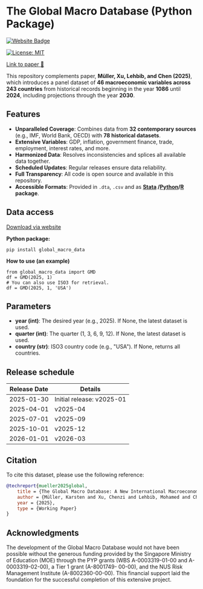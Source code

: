 # The Global Macro Database (Python Package)
<a href="https://www.globalmacrodata.com" target="_blank" rel="noopener noreferrer">
    <img src="https://img.shields.io/badge/Website-Visit-blue?style=flat&logo=google-chrome" alt="Website Badge">
</a>

[![License: MIT](https://img.shields.io/badge/License-MIT-yellow.svg)](LICENSE)

[Link to paper 📄](https://www.globalmacrodata.com/research-paper.html)



This repository complements paper, **Müller, Xu, Lehbib, and Chen (2025)**, which introduces a panel dataset of **46 macroeconomic variables across 243 countries** from historical records beginning in the year **1086** until **2024**, including projections through the year **2030**.




## Features

- **Unparalleled Coverage**: Combines data from **32 contemporary sources** (e.g., IMF, World Bank, OECD) with **78 historical datasets**.
- **Extensive Variables**: GDP, inflation, government finance, trade, employment, interest rates, and more.
- **Harmonized Data**: Resolves inconsistencies and splices all available data together.
- **Scheduled Updates**: Regular releases ensure data reliability.
- **Full Transparency**: All code is open source and available in this repository.
- **Accessible Formats**: Provided in `.dta`, `.csv` and as **<a href="https://github.com/KMueller-Lab/Global-Macro-Database" target="_blank" rel="noopener noreferrer">Stata</a>
/<a href="https://github.com/Yangbo-Wang/global_macro_data_python" target="_blank" rel="noopener noreferrer">Python</a>/<a href="https://github.com/Yangbo-Wang/global_macro_data_R" target="_blank" rel="noopener noreferrer">R</a> package**.

## Data access

<a href="https://www.globalmacrodata.com/data.html" target="_blank" rel="noopener noreferrer">Download via website</a>

**Python package:**
```
pip install global_macro_data
```

**How to use (an example)**
```
from global_macro_data import GMD
df = GMD(2025, 1)
# You can also use ISO3 for retrieval.
df = GMD(2025, 1, 'USA')
```

## Parameters
- **year (int)**: The desired year (e.g., 2025). If None, the latest dataset is used.
- **quarter (int)**: The quarter (1, 3, 6, 9, 12). If None, the latest dataset is used.
- **country (str)**: ISO3 country code (e.g., "USA"). If None, returns all countries.

## Release schedule 

| Release Date | Details          |
|--------------|------------------|
| 2025-01-30   | Initial release: v2025-01 |
| 2025-04-01   | v2025-04         |
| 2025-07-01   | v2025-09         |
| 2025-10-01   | v2025-12         |
| 2026-01-01   | v2026-03         |



## Citation

To cite this dataset, please use the following reference:

```bibtex
@techreport{mueller2025global, 
    title = {The Global Macro Database: A New International Macroeconomic Dataset}, 
    author = {Müller, Karsten and Xu, Chenzi and Lehbib, Mohamed and Chen, Ziliang}, 
    year = {2025}, 
    type = {Working Paper}
}
```

## Acknowledgments

The development of the Global Macro Database would not have been possible without the generous funding provided by the Singapore Ministry of Education (MOE) through the PYP grants (WBS A-0003319-01-00 and A-0003319-02-00), a Tier 1 grant (A-8001749- 00-00), and the NUS Risk Management Institute (A-8002360-00-00). This financial support laid the foundation for the successful completion of this extensive project.
